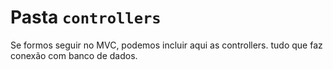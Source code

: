 # Pasta `controllers`

Se formos seguir no MVC, podemos incluir aqui as controllers.
tudo que faz conexão com banco de dados.